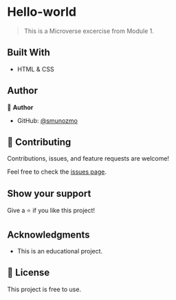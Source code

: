 # Hello-world

> This is a Microverse excercise from Module 1.

## Built With

- HTML & CSS

## Author

👤 **Author**

- GitHub: [@smunozmo](https://github.com/smunozmo)


## 🤝 Contributing

Contributions, issues, and feature requests are welcome!

Feel free to check the [issues page](https://github.com/smunozmo/Hello-world/issues).

## Show your support

Give a ⭐️ if you like this project!

## Acknowledgments

- This is an educational project.

## 📝 License

This project is free to use.